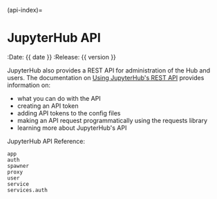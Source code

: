 (api-index)=

# JupyterHub API

<!--
    Below is a MyST field list, using MyST substitution, as supported
    by enabling the respective MyST extensions in docs/source/conf.py.
-->
:Date: {{ date }}
:Release: {{ version }}

JupyterHub also provides a REST API for administration of the Hub and users.
The documentation on [Using JupyterHub's REST API](../reference/rest.md) provides
information on:

- what you can do with the API
- creating an API token
- adding API tokens to the config files
- making an API request programmatically using the requests library
- learning more about JupyterHub's API

JupyterHub API Reference:

```{toctree}
app
auth
spawner
proxy
user
service
services.auth
```

[openapi initiative]: https://www.openapis.org/
